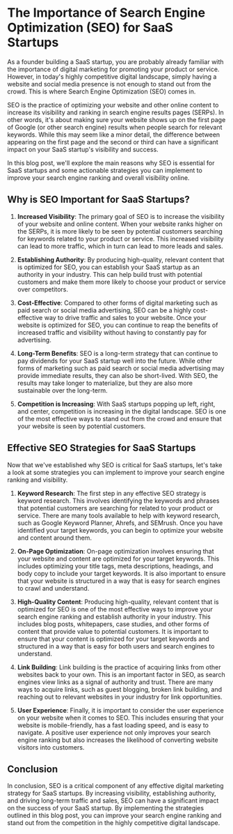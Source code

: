# The Importance of Search Engine Optimization (SEO) for SaaS Startups

As a founder building a SaaS startup, you are probably already familiar with the importance of digital marketing for promoting your product or service. However, in today's highly competitive digital landscape, simply having a website and social media presence is not enough to stand out from the crowd. This is where Search Engine Optimization (SEO) comes in.

SEO is the practice of optimizing your website and other online content to increase its visibility and ranking in search engine results pages (SERPs). In other words, it's about making sure your website shows up on the first page of Google (or other search engine) results when people search for relevant keywords. While this may seem like a minor detail, the difference between appearing on the first page and the second or third can have a significant impact on your SaaS startup's visibility and success.

In this blog post, we'll explore the main reasons why SEO is essential for SaaS startups and some actionable strategies you can implement to improve your search engine ranking and overall visibility online.

## Why is SEO Important for SaaS Startups?

1. **Increased Visibility**: The primary goal of SEO is to increase the visibility of your website and online content. When your website ranks higher on the SERPs, it is more likely to be seen by potential customers searching for keywords related to your product or service. This increased visibility can lead to more traffic, which in turn can lead to more leads and sales.

2. **Establishing Authority**: By producing high-quality, relevant content that is optimized for SEO, you can establish your SaaS startup as an authority in your industry. This can help build trust with potential customers and make them more likely to choose your product or service over competitors.

3. **Cost-Effective**: Compared to other forms of digital marketing such as paid search or social media advertising, SEO can be a highly cost-effective way to drive traffic and sales to your website. Once your website is optimized for SEO, you can continue to reap the benefits of increased traffic and visibility without having to constantly pay for advertising.

4. **Long-Term Benefits**: SEO is a long-term strategy that can continue to pay dividends for your SaaS startup well into the future. While other forms of marketing such as paid search or social media advertising may provide immediate results, they can also be short-lived. With SEO, the results may take longer to materialize, but they are also more sustainable over the long-term.

5. **Competition is Increasing**: With SaaS startups popping up left, right, and center, competition is increasing in the digital landscape. SEO is one of the most effective ways to stand out from the crowd and ensure that your website is seen by potential customers.

## Effective SEO Strategies for SaaS Startups

Now that we've established why SEO is critical for SaaS startups, let's take a look at some strategies you can implement to improve your search engine ranking and visibility.

1. **Keyword Research**: The first step in any effective SEO strategy is keyword research. This involves identifying the keywords and phrases that potential customers are searching for related to your product or service. There are many tools available to help with keyword research, such as Google Keyword Planner, Ahrefs, and SEMrush. Once you have identified your target keywords, you can begin to optimize your website and content around them.

2. **On-Page Optimization**: On-page optimization involves ensuring that your website and content are optimized for your target keywords. This includes optimizing your title tags, meta descriptions, headings, and body copy to include your target keywords. It is also important to ensure that your website is structured in a way that is easy for search engines to crawl and understand.

3. **High-Quality Content**: Producing high-quality, relevant content that is optimized for SEO is one of the most effective ways to improve your search engine ranking and establish authority in your industry. This includes blog posts, whitepapers, case studies, and other forms of content that provide value to potential customers. It is important to ensure that your content is optimized for your target keywords and structured in a way that is easy for both users and search engines to understand.

4. **Link Building**: Link building is the practice of acquiring links from other websites back to your own. This is an important factor in SEO, as search engines view links as a signal of authority and trust. There are many ways to acquire links, such as guest blogging, broken link building, and reaching out to relevant websites in your industry for link opportunities.

5. **User Experience**: Finally, it is important to consider the user experience on your website when it comes to SEO. This includes ensuring that your website is mobile-friendly, has a fast loading speed, and is easy to navigate. A positive user experience not only improves your search engine ranking but also increases the likelihood of converting website visitors into customers.

## Conclusion

In conclusion, SEO is a critical component of any effective digital marketing strategy for SaaS startups. By increasing visibility, establishing authority, and driving long-term traffic and sales, SEO can have a significant impact on the success of your SaaS startup. By implementing the strategies outlined in this blog post, you can improve your search engine ranking and stand out from the competition in the highly competitive digital landscape.